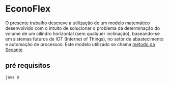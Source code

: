 # EconoFlex

O presente trabalho descreve a utilização de um modelo matemático desenvolvido com o intuito de solucionar o problema da determinação do volume de um cilindro horizontal (sem qualquer inclinação), baseando-se em sistemas futuros de IOT (Internet of Things), no setor de abastecimento e automação de processos.
Este modelo utilizado se chama [método da Secante](https://pt.wikipedia.org/wiki/M%C3%A9todo_das_secantes)

## pré requisitos
```sh
java 8
